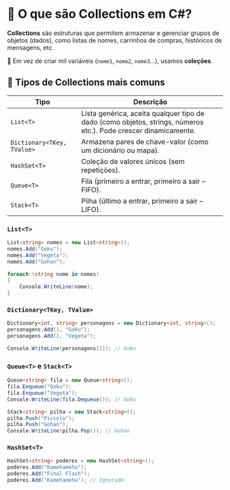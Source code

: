 # 🧠 O que são Collections em C#?

**Collections** são estruturas que permitem armazenar e gerenciar grupos de objetos (dados), como listas de nomes, carrinhos de compras, históricos de mensagens, etc.

🔸 Em vez de criar mil variáveis (`nome1`, `nome2`, `nome3`...), usamos **coleções**.

## 🔧 Tipos de Collections mais comuns

| Tipo | Descrição |
|------|-----------|
| `List<T>` | Lista genérica, aceita qualquer tipo de dado (como objetos, strings, números etc.). Pode crescer dinamicamente. |
| `Dictionary<TKey, TValue>` | Armazena pares de chave-valor (como um dicionário ou mapa). |
| `HashSet<T>` | Coleção de valores únicos (sem repetições). |
| `Queue<T>` | Fila (primeiro a entrar, primeiro a sair – FIFO). |
| `Stack<T>` | Pilha (último a entrar, primeiro a sair – LIFO). |

### `List<T>`

```csharp
List<string> nomes = new List<string>();
nomes.Add("Goku");
nomes.Add("Vegeta");
nomes.Add("Gohan");

foreach (string nome in nomes)
{
    Console.WriteLine(nome);
}
```

### `Dictionary<TKey, TValue>`

```csharp
Dictionary<int, string> personagens = new Dictionary<int, string>();
personagens.Add(1, "Goku");
personagens.Add(2, "Vegeta");

Console.WriteLine(personagens[1]); // Goku
```

### `Queue<T>` e `Stack<T>`

```csharp
Queue<string> fila = new Queue<string>();
fila.Enqueue("Goku");
fila.Enqueue("Vegeta");
Console.WriteLine(fila.Dequeue()); // Goku

Stack<string> pilha = new Stack<string>();
pilha.Push("Piccolo");
pilha.Push("Gohan");
Console.WriteLine(pilha.Pop()); // Gohan
```

### `HashSet<T>`

```csharp
HashSet<string> poderes = new HashSet<string>();
poderes.Add("Kamehameha");
poderes.Add("Final Flash");
poderes.Add("Kamehameha"); // Ignorado
```